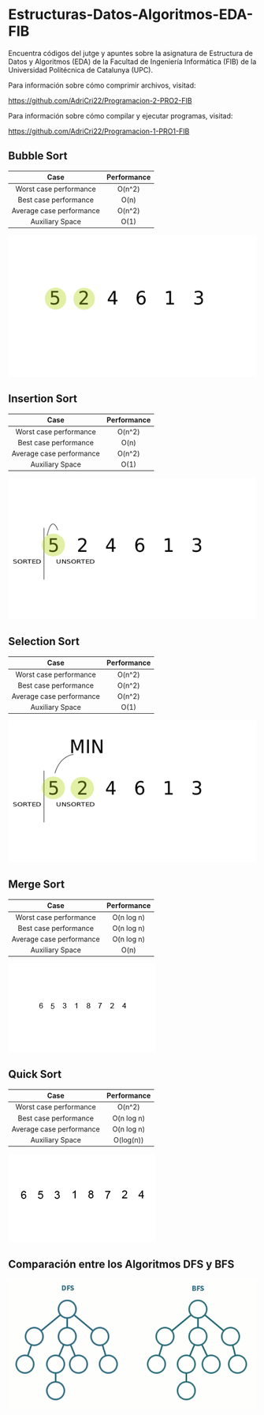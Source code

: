 # Estructuras-Datos-Algoritmos-EDA-FIB
Encuentra códigos del jutge y apuntes sobre la asignatura de Estructura de Datos y Algoritmos (EDA) de la Facultad de Ingeniería Informática (FIB) de la Universidad Politécnica de Catalunya (UPC).

Para información sobre cómo comprimir archivos, visitad:

  https://github.com/AdriCri22/Programacion-2-PRO2-FIB
  
Para información sobre cómo compilar y ejecutar programas, visitad:

  https://github.com/AdriCri22/Programacion-1-PRO1-FIB


## Bubble Sort

| Case  | Performance |
| :---: | :---: |
| Worst case performance   | O(n^2)  |
| Best case performance  | O(n)  |
| Average case performance  | O(n^2)  |
| Auxiliary Space           | O(1)  |

![alt text](https://github.com/AdriCri22/Estructuras-Datos-Algoritmos-EDA-FIB/blob/main/Imagenes/bubbleSort.gif "Bubble Sort")

## Insertion Sort

| Case  | Performance |
| :---: | :---: |
| Worst case performance   | O(n^2)  |
| Best case performance  | O(n)  |
| Average case performance  | O(n^2)  |
| Auxiliary Space           | O(1)  |

![alt text](https://github.com/AdriCri22/Estructuras-Datos-Algoritmos-EDA-FIB/blob/main/Imagenes/insertionSort.gif "Insertion Sort")

## Selection Sort

| Case  | Performance |
| :---: | :---: |
| Worst case performance   | O(n^2)  |
| Best case performance  | O(n^2)  |
| Average case performance  | O(n^2)  |
| Auxiliary Space           | O(1)  |

![alt text](https://github.com/AdriCri22/Estructuras-Datos-Algoritmos-EDA-FIB/blob/main/Imagenes/selectionSort.gif "Selection Sort")

## Merge Sort

| Case  | Performance |
| :---: | :---: |
| Worst case performance   | O(n log n)  |
| Best case performance  | O(n log n)  |
| Average case performance  | O(n log n)  |
| Auxiliary Space           | O(n)  |  

![alt text](https://github.com/AdriCri22/Estructuras-Datos-Algoritmos-EDA-FIB/blob/main/Imagenes/mergeSort.gif "Merge Sort")

## Quick Sort

| Case  | Performance |
| :---: | :---: |
| Worst case performance   | O(n^2)  |
| Best case performance  | O(n log n)  |
| Average case performance  | O(n log n)  |
| Auxiliary Space           | O(log(n)) |

![alt text](https://github.com/AdriCri22/Estructuras-Datos-Algoritmos-EDA-FIB/blob/main/Imagenes/quickSort.gif "Quick Sort")

## Comparación entre los Algoritmos DFS y BFS

![alt text](https://github.com/AdriCri22/Estructuras-Datos-Algoritmos-EDA-FIB/blob/main/Imagenes/dfs-vs-bfs.gif "DFS vs BFS")
